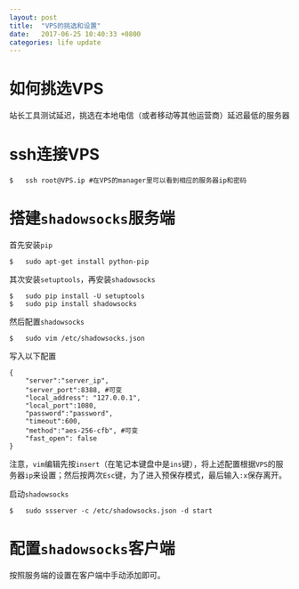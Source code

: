 ```yaml
---
layout: post
title:  "VPS的挑选和设置"
date:   2017-06-25 10:40:33 +0800
categories: life update
---
```




# 如何挑选VPS

站长工具测试延迟，挑选在本地电信（或者移动等其他运营商）延迟最低的服务器

# ssh连接VPS

```
$   ssh root@VPS.ip #在VPS的manager里可以看到相应的服务器ip和密码
```

# 搭建`shadowsocks`服务端

首先安装`pip`

```
$   sudo apt-get install python-pip
```

其次安装`setuptools`，再安装`shadowsocks`

```
$   sudo pip install -U setuptools
$   sudo pip install shadowsocks
```

然后配置`shadowsocks`

```
$   sudo vim /etc/shadowsocks.json
```

写入以下配置

```
{
    "server":"server_ip",
    "server_port":8388, #可变
    "local_address": "127.0.0.1",
    "local_port":1080,
    "password":"password",
    "timeout":600,
    "method":"aes-256-cfb", #可变
    "fast_open": false
}
```

注意，`vim`编辑先按`insert`（在笔记本键盘中是`ins`键），将上述配置根据`VPS`的服务器`ip`来设置；然后按两次`Esc`键，为了进入预保存模式，最后输入`:x`保存离开。

启动`shadowsocks`

```
$   sudo ssserver -c /etc/shadowsocks.json -d start
```

# 配置`shadowsocks`客户端

按照服务端的设置在客户端中手动添加即可。

